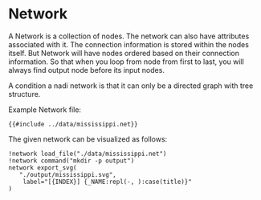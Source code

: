 # Network

A Network is a collection of nodes. The network can also have
attributes associated with it. The connection information is stored
within the nodes itself. But Network will have nodes ordered based on
their connection information. So that when you loop from node from
first to last, you will always find output node before its input
nodes.

A condition a nadi network is that it can only be a directed graph
with tree structure.

Example Network file:
```net
{{#include ../data/mississippi.net}}
```

The given network can be visualized as follows:
```task run image ../output/mississippi.svg
!network load_file("./data/mississippi.net")
!network command("mkdir -p output")
network export_svg(
   "./output/mississippi.svg",
	label="[{INDEX}] {_NAME:repl(-, ):case(title)}"
)
```

